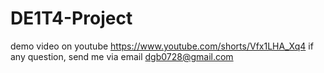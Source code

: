 # DE1T4-Project
demo video on youtube https://www.youtube.com/shorts/Vfx1LHA_Xq4
if any question, send me via email dgb0728@gmail.com
